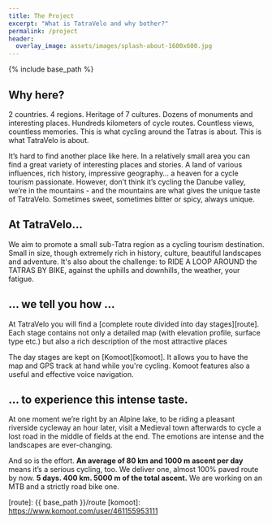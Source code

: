 ```yaml
---
title: The Project
excerpt: "What is TatraVelo and why bother?"
permalink: /project
header:
  overlay_image: assets/images/splash-about-1600x600.jpg
---
```


{% include base_path %}

## Why here?

2 countries. 4 regions. Heritage of 7 cultures. Dozens of monuments and interesting places. Hundreds kilometers of cycle routes. Countless views, countless memories. This is what cycling around the Tatras is about. This is what TatraVelo is about.

It’s hard to find another place like here. In a relatively small area you can find a great variety of interesting places and stories. A land of various influences, rich history, impressive geography… a heaven for a cycle tourism passionate. However, don’t think it’s cycling the Danube valley, we’re in the mountains - and the mountains are what gives the unique taste of TatraVelo. Sometimes sweet, sometimes bitter or spicy, always unique.

## At TatraVelo...

We aim to promote a small sub-Tatra region as a cycling tourism destination. Small in size, though extremely rich in history, culture, beautiful landscapes and adventure. It's also about the challenge: to RIDE A LOOP AROUND the TATRAS BY BIKE, against the uphills and downhills, the weather, your fatigue.


## … we tell you how ...

At TatraVelo you will find a [complete route divided into day stages][route]. Each stage contains not only a detailed map (with elevation profile, surface type etc.) but also a rich description of the most attractive places

The day stages are kept on [Komoot][komoot]. It allows you to have the map and GPS track at hand
while you're cycling. Komoot features also a useful and effective voice navigation.

## … to experience this intense taste.

At one moment we’re right by an Alpine lake, to be riding a pleasant riverside cycleway an hour later, visit a Medieval town afterwards to cycle a lost road in the middle of fields at the end. The emotions are intense and the landscapes are ever-changing.

And so is the effort. **An average of 80 km and 1000 m ascent per day** means it’s a serious cycling, too. We deliver one, almost 100% paved route by now. **5 days. 400 km. 5000 m of the total ascent.**  We are working on an MTB and a strictly road bike one.

[route]: {{ base_path }}/route
[komoot]: https://www.komoot.com/user/461155953111
